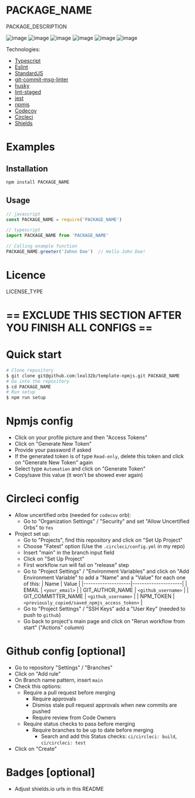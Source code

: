 # PACKAGE_NAME
PACKAGE_DESCRIPTION

![image](https://img.shields.io/github/license/leal32b/PACKAGE_NAME?style=flat-square)
![image](https://img.shields.io/npm/v/PACKAGE_NAME?style=flat-square)
![image](https://img.shields.io/npm/dw/PACKAGE_NAME?style=flat-square)
![image](https://img.shields.io/circleci/build/github/leal32b/PACKAGE_NAME/main?style=flat-square)
![image](https://img.shields.io/codecov/c/gh/leal32b/PACKAGE_NAME?style=flat-square)
![image](https://img.shields.io/github/issues/leal32b/PACKAGE_NAME?style=flat-square)


Technologies:
- [Typescript](https://typescriptlang.org)
- [Eslint](https://eslint.org)
- [StandardJS](https://standardjs.com)
- [git-commit-msg-linter](https://github.com/legend80s/commit-msg-linter)
- [husky](https://typicode.github.io/husky)
- [lint-staged](https://github.com/okonet/lint-staged)
- [jest](https://jestjs.io)
- [npmjs](https://npmjs.com)
- [Codecov](https://codecov.io)
- [Circleci](https://circleci.com)
- [Shields](http://shields.io)

# Examples
## Installation
```bash
npm install PACKAGE_NAME
```

## Usage
```javascript
// javascript
const PACKAGE_NAME = require('PACKAGE_NAME')
```

```typescript
// typescript
import PACKAGE_NAME from 'PACKAGE_NAME'
```

```typescript
// Calling example function
PACKAGE_NAME.greeter('Johnn Doe')  // Hello John Doe!
```

# Licence
LICENSE_TYPE



# == EXCLUDE THIS SECTION AFTER YOU FINISH ALL CONFIGS ==
# Quick start
```bash
# Clone repository
$ git clone git@github.com:leal32b/template-npmjs.git PACKAGE_NAME
# Go into the repository
$ cd PACKAGE_NAME
# Run setup
$ npm run setup
```

# Npmjs config
- Click on your profile picture and then "Access Tokens"
- Click on "Generate New Token"
- Provide your password if asked
- If the generated token is of type `Read-only`, delete this token and click on "Generate New Token" again
- Select type `Automation` and click on "Generate Token"
- Copy/save this value (it won't be showed ever again)
# Circleci config
- Allow uncertified orbs (needed for `codecov` orb):
  - Go to "Organization Settings" / "Security" and set "Allow Uncertified Orbs" to `Yes`
- Project set up:
  - Go to "Projects", find this repository and click on "Set Up Project"
  - Choose "Fatest" option (Use the `.circleci/config.yml` in my repo)
  - Insert "main" in the branch input field
  - Click on "Set Up Project"
  - First workflow run will fail on "release" step
  - Go to "Project Settings" / "Environment Variables" and click on "Add Environment Variable" to add a "Name" and a "Value" for each one of this:
    | Name               | Value               |
    |--------------------|---------------------|
    | EMAIL              | `<your_email>`      |
    | GIT_AUTHOR_NAME    | `<github_username>` |
    | GIT_COMMITTER_NAME | `<github_username>` |
    | NPM_TOKEN          | `<previously_copied/saved_npmjs_access_token>`     |
  - Go to "Project Settings" /  "SSH Keys" add a "User Key" (needed to push to `github`)
  - Go back to project's main page and click on "Rerun workflow from start" ("Actions" column)

# Github config [optional]
- Go to repository "Settings" / "Branches"
- Click on "Add rule"
- On Branch name pattern, insert `main`
- Check this options:
  - Require a pull request before merging
    - Require approvals
    - Dismiss stale pull request approvals when new commits are pushed
    - Require review from Code Owners
  - Require status checks to pass before merging
    - Require branches to be up to date before merging
      - Search and add this Status checks: `ci/circleci: build`, `ci/circleci: test`
- Click on "Create"

# Badges [optional]
- Adjust shields.io urls in this README
